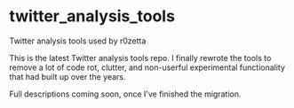 # twitter_analysis_tools
Twitter analysis tools used by r0zetta

This is the latest Twitter analysis tools repo.
I finally rewrote the tools to remove a lot of code rot, clutter, and non-userful experimental functionality that had built up over the years.

Full descriptions coming soon, once I've finished the migration.
